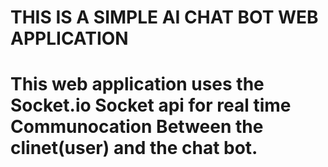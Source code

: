 # THIS IS A SIMPLE AI CHAT BOT WEB APPLICATION 
# This web application uses the Socket.io Socket api for real time Communocation Between the clinet(user) and the chat bot.